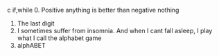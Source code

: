 c if,while
0. Positive anything is better than negative nothing
1. The last digit
2. I sometimes suffer from insomnia. And when I cant fall asleep, I play what I call the alphabet game
3. alphABET
